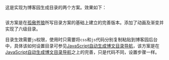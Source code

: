 这是实现为博客园生成目录的两个方案。效果如下：

<div align=center><img src="https://raw.githubusercontent.com/liuhao326/PicRepository/master/img/20200403204839.png" alt="" style="zoom: 80%;" /></div>

<div align=center><img src="https://raw.githubusercontent.com/liuhao326/PicRepository/master/img/20200403204709.png" alt="" style="zoom: 80%;" /></div>

该方案是在[孤傲苍狼](https://www.cnblogs.com/xdp-gacl/)所写目录方案的基础上建立的完善版本。添加了动画及渐变并实现了六级目录。

目录生效需要`js`权限，使用时只需要将`css`和`js`代码分别复制粘贴到博客园后台中，具体该如何设置目录可参见[JavaScript自动生成博文目录导航](https://www.cnblogs.com/xdp-gacl/p/3718879.html)，该方案是在[JavaScript自动生成博文目录导航](https://www.cnblogs.com/xdp-gacl/p/3718879.html)之上的完善，只是代码不同，设置步骤一样。

